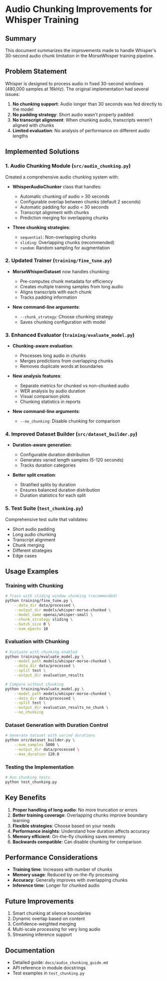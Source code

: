# Audio Chunking Improvements for Whisper Training

## Summary

This document summarizes the improvements made to handle Whisper's 30-second audio chunk limitation in the MorseWhisper training pipeline.

## Problem Statement

Whisper is designed to process audio in fixed 30-second windows (480,000 samples at 16kHz). The original implementation had several issues:

1. **No chunking support**: Audio longer than 30 seconds was fed directly to the model
2. **No padding strategy**: Short audio wasn't properly padded
3. **No transcript alignment**: When chunking audio, transcripts weren't aligned with chunks
4. **Limited evaluation**: No analysis of performance on different audio lengths

## Implemented Solutions

### 1. Audio Chunking Module (`src/audio_chunking.py`)

Created a comprehensive audio chunking system with:

- **WhisperAudioChunker** class that handles:
  - Automatic chunking of audio > 30 seconds
  - Configurable overlap between chunks (default 2 seconds)
  - Automatic padding for audio < 30 seconds
  - Transcript alignment with chunks
  - Prediction merging for overlapping chunks

- **Three chunking strategies**:
  - `sequential`: Non-overlapping chunks
  - `sliding`: Overlapping chunks (recommended)
  - `random`: Random sampling for augmentation

### 2. Updated Trainer (`training/fine_tune.py`)

- **MorseWhisperDataset** now handles chunking:
  - Pre-computes chunk metadata for efficiency
  - Creates multiple training samples from long audio
  - Aligns transcripts with each chunk
  - Tracks padding information

- **New command-line arguments**:
  - `--chunk_strategy`: Choose chunking strategy
  - Saves chunking configuration with model

### 3. Enhanced Evaluator (`training/evaluate_model.py`)

- **Chunking-aware evaluation**:
  - Processes long audio in chunks
  - Merges predictions from overlapping chunks
  - Removes duplicate words at boundaries

- **New analysis features**:
  - Separate metrics for chunked vs non-chunked audio
  - WER analysis by audio duration
  - Visual comparison plots
  - Chunking statistics in reports

- **New command-line arguments**:
  - `--no_chunking`: Disable chunking for comparison

### 4. Improved Dataset Builder (`src/dataset_builder.py`)

- **Duration-aware generation**:
  - Configurable duration distribution
  - Generates varied length samples (5-120 seconds)
  - Tracks duration categories

- **Better split creation**:
  - Stratified splits by duration
  - Ensures balanced duration distribution
  - Duration statistics for each split

### 5. Test Suite (`test_chunking.py`)

Comprehensive test suite that validates:
- Short audio padding
- Long audio chunking
- Transcript alignment
- Chunk merging
- Different strategies
- Edge cases

## Usage Examples

### Training with Chunking

```bash
# Train with sliding window chunking (recommended)
python training/fine_tune.py \
    --data_dir data/processed \
    --output_dir models/whisper-morse-chunked \
    --model_name openai/whisper-small \
    --chunk_strategy sliding \
    --batch_size 8 \
    --num_epochs 10
```

### Evaluation with Chunking

```bash
# Evaluate with chunking enabled
python training/evaluate_model.py \
    --model_path models/whisper-morse-chunked \
    --data_dir data/processed \
    --split test \
    --output_dir evaluation_results

# Compare without chunking
python training/evaluate_model.py \
    --model_path models/whisper-morse-chunked \
    --data_dir data/processed \
    --split test \
    --output_dir evaluation_results_no_chunk \
    --no_chunking
```

### Dataset Generation with Duration Control

```bash
# Generate dataset with varied durations
python src/dataset_builder.py \
    --num_samples 5000 \
    --output_dir data/processed \
    --max_duration 120.0
```

### Testing the Implementation

```bash
# Run chunking tests
python test_chunking.py
```

## Key Benefits

1. **Proper handling of long audio**: No more truncation or errors
2. **Better training coverage**: Overlapping chunks improve boundary learning
3. **Flexible strategies**: Choose based on your needs
4. **Performance insights**: Understand how duration affects accuracy
5. **Memory efficient**: On-the-fly chunking saves memory
6. **Backwards compatible**: Can disable chunking for comparison

## Performance Considerations

- **Training time**: Increases with number of chunks
- **Memory usage**: Reduced by on-the-fly processing
- **Accuracy**: Generally improves with overlapping chunks
- **Inference time**: Longer for chunked audio

## Future Improvements

1. Smart chunking at silence boundaries
2. Dynamic overlap based on content
3. Confidence-weighted merging
4. Multi-scale processing for very long audio
5. Streaming inference support

## Documentation

- Detailed guide: `docs/audio_chunking_guide.md`
- API reference in module docstrings
- Test examples in `test_chunking.py` 
